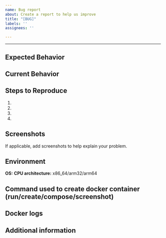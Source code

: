```yaml
---
name: Bug report
about: Create a report to help us improve
title: "[BUG]"
labels: ''
assignees: ''

---
```


<!--- Please provide a clear and concise summary of the issue in the Title above -->

------------------------------

## Expected Behavior
<!--- Describe what should happen -->

## Current Behavior
<!--- Describe what happens instead of the expected behavior -->

## Steps to Reproduce
<!--- Provide a link to a live example, or an unambiguous set of steps to -->
<!--- reproduce this bug. Include code to reproduce, if relevant -->
1.
2.
3.
4.

## Screenshots
If applicable, add screenshots to help explain your problem.

## Environment
**OS:**
**CPU architecture:** x86_64/arm32/arm64

## Command used to create docker container (run/create/compose/screenshot)
<!--- Provide your docker create/run command or compose yaml snippet, or a screenshot of settings if using a gui to create the container -->

## Docker logs
<!--- Provide a full docker log, output of "docker logs yacreaderlibraryserver" -->

## Additional information
<!--- Add any additional information about the problem here. -->
